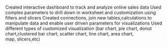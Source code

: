 Created interactive dashboard to track and analyze online sales data Used complex parameters to drill down in worksheet and customization using filters and slicers 
Created connections, join new tables,calculations to manipulate data and enable user driven parameters for visualizations Used different types of customized visualization (bar chart, pie chart, donut chart,clustered bar chart, scatter chart, line chart, area chart, map, slicers,etc)

